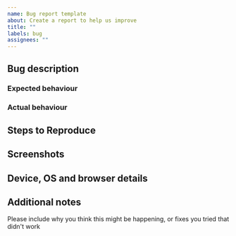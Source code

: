 ```yaml
---
name: Bug report template
about: Create a report to help us improve
title: ""
labels: bug
assignees: ""
---
```


## Bug description

### Expected behaviour

### Actual behaviour

## Steps to Reproduce

## Screenshots

## Device, OS and browser details

## Additional notes

Please include why you think this might be happening, or fixes you tried that didn't work
